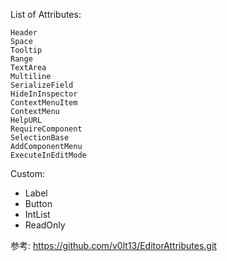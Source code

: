 List of Attributes:

    Header
    Space
    Tooltip
    Range
    TextArea
    Multiline
    SerializeField
    HideInInspector
    ContextMenuItem
    ContextMenu
    HelpURL
    RequireComponent
    SelectionBase
    AddComponentMenu
    ExecuteInEditMode

Custom:
- Label
- Button
- IntList
- ReadOnly


参考:
https://github.com/v0lt13/EditorAttributes.git